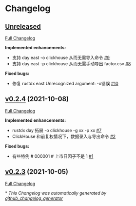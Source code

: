 # Changelog

## [Unreleased](https://github.com/zjp-CN/rustdx/tree/HEAD)

[Full Changelog](https://github.com/zjp-CN/rustdx/compare/v0.2.4...HEAD)

**Implemented enhancements:**

- 支持 day east -o clickhouse 从而无需导入命令 [\#9](https://github.com/zjp-CN/rustdx/issues/9)
- 支持 day east -p clickhouse 从而无需手动导出 factor.csv [\#8](https://github.com/zjp-CN/rustdx/issues/8)

**Fixed bugs:**

- 修复 rustdx east Unrecognized argument: -o错误 [\#10](https://github.com/zjp-CN/rustdx/issues/10)

## [v0.2.4](https://github.com/zjp-CN/rustdx/tree/v0.2.4) (2021-10-08)

[Full Changelog](https://github.com/zjp-CN/rustdx/compare/v0.2.3...v0.2.4)

**Implemented enhancements:**

- rustdx day 拓展 -o clickhouse -g xx -p xx [\#7](https://github.com/zjp-CN/rustdx/issues/7)
- ClickHouse 和前复权情况下，数据录入与导出命令 [\#2](https://github.com/zjp-CN/rustdx/issues/2)

**Fixed bugs:**

- 有些特例 \# 000001 \# 上市日因子不是 1 [\#1](https://github.com/zjp-CN/rustdx/issues/1)

## [v0.2.3](https://github.com/zjp-CN/rustdx/tree/v0.2.3) (2021-10-05)

[Full Changelog](https://github.com/zjp-CN/rustdx/compare/2e5e8de6535e215f4e77a80f2fadf814961b7af1...v0.2.3)



\* *This Changelog was automatically generated by [github_changelog_generator](https://github.com/github-changelog-generator/github-changelog-generator)*
